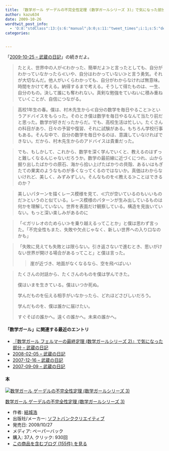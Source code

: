 ```yaml
---
title: 『数学ガール ゲーデルの不完全性定理 (数学ガールシリーズ 3)』で気になった部分
author: kazu634
date: 2009-10-26
wordtwit_post_info:
  - 'O:8:"stdClass":13:{s:6:"manual";b:0;s:11:"tweet_times";i:1;s:5:"delay";i:0;s:7:"enabled";i:1;s:10:"separation";s:2:"60";s:7:"version";s:3:"3.7";s:14:"tweet_template";b:0;s:6:"status";i:2;s:6:"result";a:0:{}s:13:"tweet_counter";i:2;s:13:"tweet_log_ids";a:1:{i:0;i:4869;}s:9:"hash_tags";a:0:{}s:8:"accounts";a:1:{i:0;s:7:"kazu634";}}'
categories:


---
```

<div class="section">
<p>
    「<a href="http://d.hatena.ne.jp/sirocco634/20091025#1256479191" onclick="__gaTracker('send', 'event', 'outbound-article', 'http://d.hatena.ne.jp/sirocco634/20091025#1256479191', '2009-10-25 &#8211; 武蔵の日記');" target="_blank">2009-10-25 &#8211; 武蔵の日記</a>」の続きだよ。
</p>
  
<blockquote>
<p>
      たとえ、世界中の人が≪わかった、簡単だよ≫と言ったとしても、自分がわかっていなかったら≪いや、自分はわかっていない≫と言う勇気。それが大切なんだ。他人がいくらわかっても、自分がわからなければ無意味。時間をかけて考える。納得するまで考える。そうして得たものは、一生、自分のもの。決して誰にも奪われない。真剣な勉強をていねいに積み重ねていくことが、自信につながる。
</p>
</blockquote>
  
<blockquote>
<p>
      高校1年生の春。僕は、村木先生から≪自分の数学を毎日やること≫というアドバイスをもらった。そのとき僕は数学を毎日やるなんて当たり前だと思った。数学が好きだったからだ。でも、高校生活は忙しい。たくさんの科目があり、日々の予習や復習、それに試験がある。もちろん学校行事もある。そんな中で、自分の数学を毎日やるのは、意識していなければできない。だから、村木先生からのアドバイスは貴重だった。
</p>
</blockquote>
  
<blockquote>
<p>
      でも、もしかして、これから、数学を深く学んでいくと、教えるのはずっと難しくなるんじゃないだろうか。数学の最前線に近づくにつれ、山から掘り出したばかりの原石、海から拾い上げたばかりの貝殻、あるいはもぎたての果実のようなものが多くなってくるのではないか。真価はわからないけれど、美しく、みずみずしい。そんなものを≪教える≫ことはできるのか？
</p>
</blockquote>
  
<blockquote>
<p>
      美しいパターンを描くレース模様を見て、≪穴が空いているのもいいものだ≫というのと似ている。レース模様のパターンが生み出しているものは何かを理解していない。世界を表面だけ観察している。構造を見抜いていない。もっと深い楽しみがあるのに
</p>
</blockquote>
  
<blockquote>
<p>
      「≪ガリレオのためらい≫を乗り越えるってことか」と僕は思わず言った。「不完全性もまた、失敗や欠点じゃなく、新しい世界への入り口なのかも」
</p>
</blockquote>
  
<blockquote>
<p>
      「失敗に見えても失敗とは限らない。引き返さないで進むとき、思いがけない世界が開ける場合があるってこと」と僕は言った。
</p>
    
<blockquote>
<p>
        崖が近づき、地面がなくなるなら、空を飛べばいい
</p>
</blockquote>
</blockquote>
  
<blockquote>
<p>
      たくさんの対話から、たくさんのものを僕は学んできた。
</p>
    
<p>
      僕はいまを生きている。僕はいつか死ぬ。
</p>
    
<p>
      学んだものを伝える相手がいなかったら、どれほどさびしいだろう。
</p>
    
<p>
      学んだものを、僕は誰かに届けたい。
</p>
    
<p>
      すぐそばの誰かへ。遠くの誰かへ。未来の誰かへ。
</p>
</blockquote>
  
<h4>
    「数学ガール」に関連する最近のエントリ
</h4>
  
<ul>
<li>
<a href="http://d.hatena.ne.jp/sirocco634/20080809/1218276909" onclick="__gaTracker('send', 'event', 'outbound-article', 'http://d.hatena.ne.jp/sirocco634/20080809/1218276909', ' 『数学ガール フェルマーの最終定理 (数学ガールシリーズ 2)』で気になった部分 &#8211; 武蔵の日記');" target="_blank"> 『数学ガール フェルマーの最終定理 (数学ガールシリーズ 2)』で気になった部分 &#8211; 武蔵の日記</a>
</li>
<li>
<a href="http://d.hatena.ne.jp/sirocco634/20080205#1202211918" onclick="__gaTracker('send', 'event', 'outbound-article', 'http://d.hatena.ne.jp/sirocco634/20080205#1202211918', '2008-02-05 &#8211; 武蔵の日記');" target="_blank">2008-02-05 &#8211; 武蔵の日記</a>
</li>
<li>
<a href="http://d.hatena.ne.jp/sirocco634/20071216#1197733099" onclick="__gaTracker('send', 'event', 'outbound-article', 'http://d.hatena.ne.jp/sirocco634/20071216#1197733099', '2007-12-16 &#8211; 武蔵の日記');" target="_blank">2007-12-16 &#8211; 武蔵の日記</a>
</li>
<li>
<a href="http://d.hatena.ne.jp/sirocco634/20070909#1189306800" onclick="__gaTracker('send', 'event', 'outbound-article', 'http://d.hatena.ne.jp/sirocco634/20070909#1189306800', '2007-09-09 &#8211; 武蔵の日記');" target="_blank">2007-09-09 &#8211; 武蔵の日記</a>
</li>
</ul>
  
<h4>
    本
</h4>
  
<div class="hatena-asin-detail">
<a href="http://www.amazon.co.jp/dp/4797352965/?tag=hatena_st1-22&ascsubtag=d-7ibv" onclick="__gaTracker('send', 'event', 'outbound-article', 'http://www.amazon.co.jp/dp/4797352965/?tag=hatena_st1-22&ascsubtag=d-7ibv', '');"><img src="https://images-na.ssl-images-amazon.com/images/I/41wtOpDHFSL._SL160_.jpg" class="hatena-asin-detail-image" alt="数学ガール ゲーデルの不完全性定理 (数学ガールシリーズ 3)" title="数学ガール ゲーデルの不完全性定理 (数学ガールシリーズ 3)" /></a></p> 
    
<div class="hatena-asin-detail-info">
<p class="hatena-asin-detail-title">
<a href="http://www.amazon.co.jp/dp/4797352965/?tag=hatena_st1-22&ascsubtag=d-7ibv" onclick="__gaTracker('send', 'event', 'outbound-article', 'http://www.amazon.co.jp/dp/4797352965/?tag=hatena_st1-22&ascsubtag=d-7ibv', '数学ガール ゲーデルの不完全性定理 (数学ガールシリーズ 3)');">数学ガール ゲーデルの不完全性定理 (数学ガールシリーズ 3)</a>
</p>
      
<ul>
<li>
<span class="hatena-asin-detail-label">作者:</span> <a href="http://d.hatena.ne.jp/keyword/%B7%EB%BE%EB%B9%C0" onclick="__gaTracker('send', 'event', 'outbound-article', 'http://d.hatena.ne.jp/keyword/%B7%EB%BE%EB%B9%C0', '結城浩');" class="keyword">結城浩</a>
</li>
<li>
<span class="hatena-asin-detail-label">出版社/メーカー:</span> <a href="http://d.hatena.ne.jp/keyword/%A5%BD%A5%D5%A5%C8%A5%D0%A5%F3%A5%AF%A5%AF%A5%EA%A5%A8%A5%A4%A5%C6%A5%A3%A5%D6" onclick="__gaTracker('send', 'event', 'outbound-article', 'http://d.hatena.ne.jp/keyword/%A5%BD%A5%D5%A5%C8%A5%D0%A5%F3%A5%AF%A5%AF%A5%EA%A5%A8%A5%A4%A5%C6%A5%A3%A5%D6', 'ソフトバンククリエイティブ');" class="keyword">ソフトバンククリエイティブ</a>
</li>
<li>
<span class="hatena-asin-detail-label">発売日:</span> 2009/10/27
</li>
<li>
<span class="hatena-asin-detail-label">メディア:</span> ペーパーバック
</li>
<li>
<span class="hatena-asin-detail-label">購入</span>: 37人 <span class="hatena-asin-detail-label">クリック</span>: 930回
</li>
<li>
<a href="http://d.hatena.ne.jp/asin/4797352965" onclick="__gaTracker('send', 'event', 'outbound-article', 'http://d.hatena.ne.jp/asin/4797352965', 'この商品を含むブログ (155件) を見る');" target="_blank">この商品を含むブログ (155件) を見る</a>
</li>
</ul>
</div>
    
<div class="hatena-asin-detail-foot">
</div>
</div>
</div>
